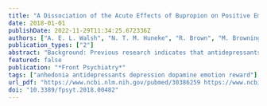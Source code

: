 ```yaml
---
title: "A Dissociation of the Acute Effects of Bupropion on Positive Emotional Processing and Reward Processing in Healthy Volunteers"
date: 2018-01-01
publishDate: 2022-11-29T11:34:25.672336Z
authors: ["A. E. L. Walsh", "N. T. M. Huneke", "R. Brown", "M. Browning", "P. Cowen", "C. J. Harmer"]
publication_types: ["2"]
abstract: "Background: Previous research indicates that antidepressants can restore the balance between negative and positive emotional processing early in treatment, indicating a role of this effect in later mood improvement. However, less is known about the effect of antidepressants on reward processing despite the potential relevance to the treatment of anhedonia. In this study, we investigated the effects of an acute dose of the atypical antidepressant (dual dopamine and noradrenaline reuptake inhibitor) bupropion on behavioral measures of emotional and reward processing in healthy volunteers. Methods: Forty healthy participants were randomly allocated to double-blind intervention with either an acute dose of bupropion or placebo prior to performing the Emotional Test Battery (ETB) and a probabilistic instrumental learning task. Results: Acute bupropion significantly increased the recognition of ambiguous faces as happy, decreased response bias toward sad faces and reduced attentional vigilance for fearful faces compared to placebo. Bupropion also reduced negative bias compared to placebo in the emotional recognition memory task (EMEM). There was no evidence that bupropion enhanced reward processing or learning. Instead, bupropion was associated with reduced likelihood to choose high-probability wins and increased score on a subjective measure of anhedonia. Conclusions: Whilst acute bupropion decreases negative and increases positive emotional processing, it has an adverse effect on reward processing. There seems to be a dissociation of the acute effects of bupropion on positive emotional processing and reward processing, which may have clinical implications for anhedonia early in treatment."
featured: false
publication: "*Front Psychiatry*"
tags: ["anhedonia antidepressants depression dopamine emotion reward"]
url_pdf: "https://www.ncbi.nlm.nih.gov/pubmed/30386259 https://www.ncbi.nlm.nih.gov/pmc/articles/PMC6198095/pdf/fpsyt-09-00482.pdf"
doi: "10.3389/fpsyt.2018.00482"
---
```



